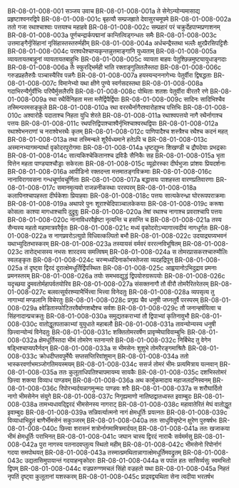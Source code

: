 BR-08-01-008-001  सञ्जय उवाच
BR-08-01-008-001a ते सेनेऽन्योन्यमासाद्य प्रहृष्टाश्वनरद्विपे
BR-08-01-008-001c बृहत्यौ सम्प्रजह्राते देवासुरचमूपमे
BR-08-01-008-002a ततो गजा रथाश्चाश्वाः पत्तयश्च महाहवे
BR-08-01-008-002c सम्प्रहारं परं चक्रुर्देहपाप्मप्रणाशनम्
BR-08-01-008-003a पूर्णचन्द्रार्कपद्मानां कान्तित्विड्गन्धतः समैः
BR-08-01-008-003c उत्तमाङ्गैर्नृसिंहानां नृसिंहास्तस्तरुर्महीम्
BR-08-01-008-004a अर्धचन्द्रैस्तथा भल्लैः क्षुरप्रैरसिपट्टिशैः
BR-08-01-008-004c परश्वधैश्चाप्यकृन्तन्नुत्तमाङ्गानि युध्यताम्
BR-08-01-008-005a व्यायतायतबाहूनां व्यायतायतबाहुभिः
BR-08-01-008-005c व्यायता बाहवः पेतुश्छिन्नमुष्ट्यायुधाङ्गदाः
BR-08-01-008-006a तैः स्फुरद्भिर्मही भाति रक्ताङ्गुलितलैस्तदा
BR-08-01-008-006c गरुडप्रहतैरुग्रैः पञ्चास्यैरिव पन्नगैः
BR-08-01-008-007a हयस्यन्दननागेभ्यः पेतुर्वीरा द्विषद्धताः
BR-08-01-008-007c विमानेभ्यो यथा क्षीणे पुण्ये स्वर्गसदस्तथा
BR-08-01-008-008a गदाभिरन्यैर्गुर्वीभिः परिघैर्मुसलैरपि
BR-08-01-008-008c पोथिताः शतशः पेतुर्वीरा वीरतरै रणे
BR-08-01-008-009a रथा रथैर्विनिहता मत्ता मत्तैर्द्विपैर्द्विपाः
BR-08-01-008-009c सादिनः सादिभिश्चैव तस्मिन्परमसङ्कुले
BR-08-01-008-010a रथा वररथैर्नागैरश्वारोहाश्च पत्तिभिः
BR-08-01-008-010c अश्वारोहैः पदाताश्च निहता युधि शेरते
BR-08-01-008-011a रथाश्वपत्तयो नागै रथैर्नागाश्च पत्तयः
BR-08-01-008-011c रथपत्तिद्विपाश्चाश्वैर्नृभिश्चाश्वरथद्विपाः
BR-08-01-008-012a रथाश्वेभनराणां च नराश्वेभरथैः कृतम्
BR-08-01-008-012c पाणिपादैश्च शस्त्रैश्च रथैश्च कदनं महत्
BR-08-01-008-013a तथा तस्मिन्बले शूरैर्वध्यमाने हतेऽपि च
BR-08-01-008-013c अस्मानभ्यागमन्पार्था वृकोदरपुरोगमाः
BR-08-01-008-014a धृष्टद्युम्नः शिखण्डी च द्रौपदेयाः प्रभद्रकाः
BR-08-01-008-014c सात्यकिश्चेकितानश्च द्रविडैः सैनिकैः सह
BR-08-01-008-015a भृता वित्तेन महता पाण्ड्याश्चौड्राः सकेरलाः
BR-08-01-008-015c व्यूढोरस्का दीर्घभुजाः प्रांशवः प्रियदर्शनाः
BR-08-01-008-016a आपीडिनो रक्तदन्ता मत्तमातङ्गविक्रमाः
BR-08-01-008-016c नानाविरागवसना गन्धचूर्णावचूर्णिताः
BR-08-01-008-017a बद्धासयः पाशहस्ता वारणप्रतिवारणाः
BR-08-01-008-017c समानमृत्यवो राजन्ननीकस्थाः परस्परम्
BR-08-01-008-018a कलापिनश्चापहस्ता दीर्घकेशाः प्रियाहवाः
BR-08-01-008-018c पत्तयः सात्यकेरन्ध्रा घोररूपपराक्रमाः
BR-08-01-008-019a अथापरे पुनः शूराश्चेदिपाञ्चालकेकयाः
BR-08-01-008-019c करूषाः कोसलाः काश्या मागधाश्चापि दुद्रुवुः
BR-08-01-008-020a तेषां रथाश्च नागाश्च प्रवराश्चापि पत्तयः
BR-08-01-008-020c नानाविधरवैर्हृष्टा नृत्यन्ति च हसन्ति च
BR-08-01-008-021a तस्य सैन्यस्य महतो महामात्रवरैर्वृतः
BR-08-01-008-021c मध्यं वृकोदरोऽभ्यागात्त्वदीयं नागधूर्गतः
BR-08-01-008-022a स नागप्रवरोऽत्युग्रो विधिवत्कल्पितो बभौ
BR-08-01-008-022c उदयाद्र्यग्र्यभवनं यथाभ्युदितभास्करम्
BR-08-01-008-023a तस्यायसं वर्मवरं वररत्नविभूषितम्
BR-08-01-008-023c तारोद्भासस्य नभसः शारदस्य समत्विषम्
BR-08-01-008-024a स तोमरप्रासकरश्चारुमौलिः स्वलङ्कृतः
BR-08-01-008-024c चरन्मध्यंदिनार्काभस्तेजसा व्यदहद्रिपून्
BR-08-01-008-025a तं दृष्ट्वा द्विरदं दूरात्क्षेमधूर्तिर्द्विपस्थितः
BR-08-01-008-025c आह्वयानोऽभिदुद्राव प्रमनाः प्रमनस्तरम्
BR-08-01-008-026a तयोः समभवद्युद्धं द्विपयोरुग्ररूपयोः
BR-08-01-008-026c यदृच्छया द्रुमवतोर्महापर्वतयोरिव
BR-08-01-008-027a संसक्तनागौ तौ वीरौ तोमरैरितरेतरम्
BR-08-01-008-027c बलवत्सूर्यरश्म्याभैर्भित्त्वा भित्त्वा विनेदतुः
BR-08-01-008-028a व्यपसृत्य तु नागाभ्यां मण्डलानि विचेरतुः
BR-08-01-008-028c प्रगृह्य चैव धनुषी जघ्नतुर्वै परस्परम्
BR-08-01-008-029a क्ष्वेडितास्फोटितरवैर्बाणशब्दैश्च सर्वशः
BR-08-01-008-029c तौ जनान्हर्षयित्वा च सिंहनादान्प्रचक्रतुः
BR-08-01-008-030a समुद्यतकराभ्यां तौ द्विपाभ्यां कृतिनावुभौ
BR-08-01-008-030c वातोद्धूतपताकाभ्यां युयुधाते महाबलौ
BR-08-01-008-031a तावन्योन्यस्य धनुषी छित्त्वान्योन्यं विनेदतुः
BR-08-01-008-031c शक्तितोमरवर्षेण प्रावृण्मेघाविवाम्बुभिः
BR-08-01-008-032a क्षेमधूर्तिस्तदा भीमं तोमरेण स्तनान्तरे
BR-08-01-008-032c निर्बिभेद तु वेगेन षड्भिश्चाप्यपरैर्नदन्
BR-08-01-008-033a स भीमसेनः शुशुभे तोमरैरङ्गमाश्रितैः
BR-08-01-008-033c क्रोधदीप्तवपुर्मेघैः सप्तसप्तिरिवांशुमान्
BR-08-01-008-034a ततो भास्करवर्णाभमञ्जोगतिमयस्मयम्
BR-08-01-008-034c ससर्ज तोमरं भीमः प्रत्यमित्राय यत्नवान्
BR-08-01-008-035a ततः कुलूताधिपतिश्चापमायम्य सायकैः
BR-08-01-008-035c दशभिस्तोमरं छित्त्वा शक्त्या विव्याध पाण्डवम्
BR-08-01-008-036a अथ कार्मुकमादाय महाजलदनिस्वनम्
BR-08-01-008-036c रिपोरभ्यर्दयन्नागमुन्मदः पाण्डवः शरैः
BR-08-01-008-037a स शरौघार्दितो नागो भीमसेनेन संयुगे
BR-08-01-008-037c निगृह्यमाणो नातिष्ठद्वातध्वस्त इवाम्बुदः
BR-08-01-008-038a तामभ्यधावद्द्विरदं भीमसेनस्य नागराट्
BR-08-01-008-038c महावातेरितं मेघं वातोद्धूत इवाम्बुदः
BR-08-01-008-039a सन्निवर्त्यात्मनो नागं क्षेमधूर्तिः प्रयत्नतः
BR-08-01-008-039c विव्याधाभिद्रुतं बाणैर्भीमसेनं सकुञ्जरम्
BR-08-01-008-040a ततः साधुविसृष्टेन क्षुरेण पुरुषर्षभः
BR-08-01-008-040c छित्त्वा शरासनं शत्रोर्नागमामित्रमार्दयत्
BR-08-01-008-041a ततः खजाकया भीमं क्षेमधूर्तिः पराभिनत्
BR-08-01-008-041c जघान चास्य द्विरदं नाराचैः सर्वमर्मसु
BR-08-01-008-042a पुरा नागस्य पतनादवप्लुत्य स्थितो महीम्
BR-08-01-008-042c भीमसेनो रिपोर्नागं गदया समपोथयत्
BR-08-01-008-043a तस्मात्प्रमथितान्नागात्क्षेमधूर्तिमवद्रुतम्
BR-08-01-008-043c उद्यतासिमुपायान्तं गदयाहन्वृकोदरः
BR-08-01-008-044a स पपात हतः सासिर्व्यसुः स्वमभितो द्विपम्
BR-08-01-008-044c वज्रप्ररुग्णमचलं सिंहो वज्रहतो यथा
BR-08-01-008-045a निहतं नृपतिं दृष्ट्वा कुलूतानां यशस्करम्
BR-08-01-008-045c प्राद्रवद्व्यथिता सेना त्वदीया भरतर्षभ

